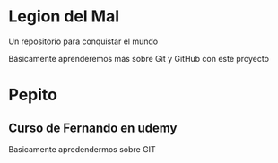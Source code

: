 # Legion del Mal
Un repositorio para conquistar el mundo

Básicamente aprenderemos más sobre Git y GitHub con este proyecto


# Pepito 


## Curso de Fernando en udemy


Basicamente apredendermos sobre GIT